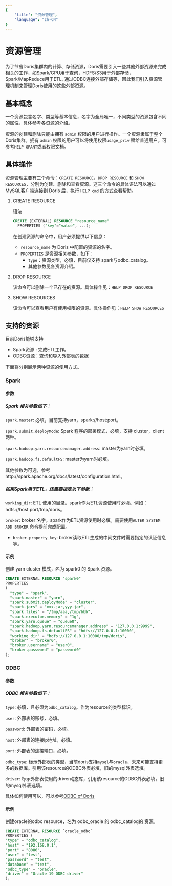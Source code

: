 ```yaml
---
{
    "title": "资源管理",
    "language": "zh-CN"
}
---
```


<!-- 
Licensed to the Apache Software Foundation (ASF) under one
or more contributor license agreements.  See the NOTICE file
distributed with this work for additional information
regarding copyright ownership.  The ASF licenses this file
to you under the Apache License, Version 2.0 (the
"License"); you may not use this file except in compliance
with the License.  You may obtain a copy of the License at

  http://www.apache.org/licenses/LICENSE-2.0

Unless required by applicable law or agreed to in writing,
software distributed under the License is distributed on an
"AS IS" BASIS, WITHOUT WARRANTIES OR CONDITIONS OF ANY
KIND, either express or implied.  See the License for the
specific language governing permissions and limitations
under the License.
-->

# 资源管理

为了节省Doris集群内的计算、存储资源，Doris需要引入一些其他外部资源来完成相关的工作，如Spark/GPU用于查询，HDFS/S3用于外部存储，Spark/MapReduce用于ETL, 通过ODBC连接外部存储等，因此我们引入资源管理机制来管理Doris使用的这些外部资源。



## 基本概念

一个资源包含名字、类型等基本信息，名字为全局唯一，不同类型的资源包含不同的属性，具体参考各资源的介绍。

资源的创建和删除只能由拥有 `admin` 权限的用户进行操作。一个资源隶属于整个Doris集群。拥有 `admin` 权限的用户可以将使用权限`usage_priv` 赋给普通用户。可参考`HELP GRANT`或者权限文档。



## 具体操作

资源管理主要有三个命令：`CREATE RESOURCE`，`DROP RESOURCE` 和 `SHOW RESOURCES`，分别为创建、删除和查看资源。这三个命令的具体语法可以通过MySQL客户端连接到 Doris 后，执行 `HELP cmd` 的方式查看帮助。

1. CREATE RESOURCE

   语法

   ```sql
   CREATE [EXTERNAL] RESOURCE "resource_name"                                  
     PROPERTIES ("key"="value", ...); 
   ```

   在创建资源的命令中，用户必须提供以下信息：

   * `resource_name` 为 Doris 中配置的资源的名字。
   * `PROPERTIES` 是资源相关参数，如下：
     * `type`：资源类型，必填，目前仅支持 spark与odbc_catalog。
     * 其他参数见各资源介绍。

2. DROP RESOURCE

   该命令可以删除一个已存在的资源。具体操作见：`HELP DROP RESOURCE`

3. SHOW RESOURCES

   该命令可以查看用户有使用权限的资源。具体操作见：`HELP SHOW RESOURCES`



## 支持的资源

目前Doris能够支持
* Spark资源 : 完成ETL工作。
* ODBC资源：查询和导入外部表的数据

下面将分别展示两种资源的使用方式。

### Spark

#### 参数

##### Spark 相关参数如下：

`spark.master`: 必填，目前支持yarn，spark://host:port。

`spark.submit.deployMode`: Spark 程序的部署模式，必填，支持 cluster，client 两种。

`spark.hadoop.yarn.resourcemanager.address`: master为yarn时必填。

`spark.hadoop.fs.defaultFS`: master为yarn时必填。

其他参数为可选，参考http://spark.apache.org/docs/latest/configuration.html。



##### 如果Spark用于ETL，还需要指定以下参数：

`working_dir`: ETL 使用的目录。spark作为ETL资源使用时必填。例如：hdfs://host:port/tmp/doris。

`broker`: broker 名字。spark作为ETL资源使用时必填。需要使用`ALTER SYSTEM ADD BROKER` 命令提前完成配置。 

  * `broker.property_key`: broker读取ETL生成的中间文件时需要指定的认证信息等。



#### 示例

创建 yarn cluster 模式，名为 spark0 的 Spark 资源。

```sql
CREATE EXTERNAL RESOURCE "spark0"
PROPERTIES
(
  "type" = "spark",
  "spark.master" = "yarn",
  "spark.submit.deployMode" = "cluster",
  "spark.jars" = "xxx.jar,yyy.jar",
  "spark.files" = "/tmp/aaa,/tmp/bbb",
  "spark.executor.memory" = "1g",
  "spark.yarn.queue" = "queue0",
  "spark.hadoop.yarn.resourcemanager.address" = "127.0.0.1:9999",
  "spark.hadoop.fs.defaultFS" = "hdfs://127.0.0.1:10000",
  "working_dir" = "hdfs://127.0.0.1:10000/tmp/doris",
  "broker" = "broker0",
  "broker.username" = "user0",
  "broker.password" = "password0"
);
```

### ODBC

#### 参数

##### ODBC 相关参数如下：

`type`: 必填，且必须为`odbc_catalog`。作为resource的类型标识。

`user`: 外部表的账号，必填。

`password`: 外部表的密码，必填。

`host`: 外部表的连接ip地址，必填。

`port`: 外部表的连接端口，必填。

`odbc_type`: 标示外部表的类型，当前doris支持`mysql`与`oracle`，未来可能支持更多的数据库。引用该resource的ODBC外表必填，旧的mysql外表选填。

`driver`: 标示外部表使用的driver动态库，引用该resource的ODBC外表必填，旧的mysql外表选填。


具体如何使用可以，可以参考[ODBC of Doris](../../extending-doris/odbc-of-doris.html)

#### 示例

创建oracle的odbc resource，名为 odbc_oracle 的 odbc_catalog的 资源。

```sql
CREATE EXTERNAL RESOURCE `oracle_odbc`
PROPERTIES (
"type" = "odbc_catalog",
"host" = "192.168.0.1",
"port" = "8086",
"user" = "test",
"password" = "test",
"database" = "test",
"odbc_type" = "oracle",
"driver" = "Oracle 19 ODBC driver"
);
```